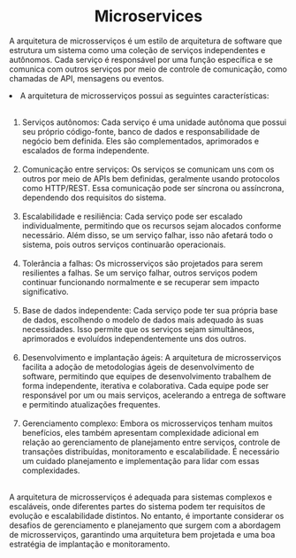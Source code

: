 <h1 align="center">Microservices</h1>

A arquitetura de microsserviços é um estilo de arquitetura de software que estrutura um sistema como uma coleção de serviços independentes e autônomos. Cada serviço é responsável por uma função específica e se comunica com outros serviços por meio de controle de comunicação, como chamadas de API, mensagens ou eventos.

<li>A arquitetura de microsserviços possui as seguintes características:</li><br>

<ol>

<li>Serviços autônomos: Cada serviço é uma unidade autônoma que possui seu próprio código-fonte, banco de dados e responsabilidade de negócio bem definida. Eles são complementados, aprimorados e escalados de forma independente.</li><br>

<li>Comunicação entre serviços: Os serviços se comunicam uns com os outros por meio de APIs bem definidas, geralmente usando protocolos como HTTP/REST. Essa comunicação pode ser síncrona ou assíncrona, dependendo dos requisitos do sistema.</li><br>

<li>Escalabilidade e resiliência: Cada serviço pode ser escalado individualmente, permitindo que os recursos sejam alocados conforme necessário. Além disso, se um serviço falhar, isso não afetará todo o sistema, pois outros serviços continuarão operacionais.</li><br>

<li>Tolerância a falhas: Os microsserviços são projetados para serem resilientes a falhas. Se um serviço falhar, outros serviços podem continuar funcionando normalmente e se recuperar sem impacto significativo.</li><br>

<li>Base de dados independente: Cada serviço pode ter sua própria base de dados, escolhendo o modelo de dados mais adequado às suas necessidades. Isso permite que os serviços sejam simultâneos, aprimorados e evoluídos independentemente uns dos outros.</li><br>

<li>Desenvolvimento e implantação ágeis: A arquitetura de microsserviços facilita a adoção de metodologias ágeis de desenvolvimento de software, permitindo que equipes de desenvolvimento trabalhem de forma independente, iterativa e colaborativa. Cada equipe pode ser responsável por um ou mais serviços, acelerando a entrega de software e permitindo atualizações frequentes.</li><br>

<li>Gerenciamento complexo: Embora os microsserviços tenham muitos benefícios, eles também apresentam complexidade adicional em relação ao gerenciamento de planejamento entre serviços, controle de transações distribuídas, monitoramento e escalabilidade. É necessário um cuidado planejamento e implementação para lidar com essas complexidades.</li><br>

</ol>

A arquitetura de microsserviços é adequada para sistemas complexos e escaláveis, onde diferentes partes do sistema podem ter requisitos de evolução e escalabilidade distintos. No entanto, é importante considerar os desafios de gerenciamento e planejamento que surgem com a abordagem de microsserviços, garantindo uma arquitetura bem projetada e uma boa estratégia de implantação e monitoramento.

